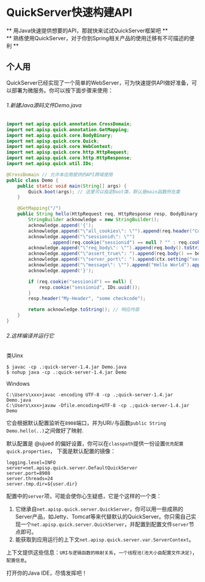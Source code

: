 # QuickServer快速构建API
** 用Java快速提供想要的API，那就快来试试QuickServer框架吧 **  
** 熟练使用QuickServer，对于你到Spring相关产品的使用迁移有不可描述的便利 **

## 个人用
QuickServer已经实现了一个简单的WebServer，可为快速提供API做好准备，可以部署为微服务。你可以按下面步骤来使用：

###### 1.新建Java源码文件Demo.java
```java
import net.apisp.quick.annotation.CrossDomain;
import net.apisp.quick.annotation.GetMapping;
import net.apisp.quick.core.BodyBinary;
import net.apisp.quick.core.Quick;
import net.apisp.quick.core.WebContext;
import net.apisp.quick.core.http.HttpRequest;
import net.apisp.quick.core.http.HttpResponse;
import net.apisp.quick.util.IDs;

@CrossDomain // 允许本应用提供的API跨域使用
public class Demo {
    public static void main(String[] args) {
        Quick.boot(args); // 这里可以指定Boot类，默认是main函数所在类
    }

    @GetMapping("/")
    public String hello(HttpRequest req, HttpResponse resp, BodyBinary body, WebContext ctx) {
        StringBuilder acknowledge = new StringBuilder();
        acknowledge.append('{');
        acknowledge.append("\"all_cookies\": \"").append(req.header("Cookie")).append("\", ");
        acknowledge.append("\"sessionid\": \"")
                .append(req.cookie("sessionid") == null ? "" : req.cookie("sessionid").value()).append("\", ");
        acknowledge.append("\"req_body\": \"").append(req.body().toString()).append("\", ");
        acknowledge.append("\"assert_true\": ").append(req.body() == body).append(", ");
        acknowledge.append("\"server_port\": ").append(ctx.setting("server.port")).append(", ");
        acknowledge.append("\"message\": \"").append("Hello World").append("\"");
        acknowledge.append('}');

        if (req.cookie("sessionid") == null) {
            resp.cookie("sessionid", IDs.uuid());
        }
        resp.header("My-Header", "some checkcode");

        return acknowledge.toString(); // 响应内容
    }
}
```
###### 2.这样编译并运行它
类Uinx
```
$ javac -cp .:quick-server-1.4.jar Demo.java
$ nohup java -cp .:quick-server-1.4.jar Demo
```

Windows
```
C:\Users\xxx>javac -encoding UTF-8 -cp .;quick-server-1.4.jar Demo.java
C:\Users\xxx>javaw -Dfile.encoding=UTF-8 -cp .;quick-server-1.4.jar Demo
```
它会根据默认配置监听在`8908`端口，并为URI`/`与函数`public String Demo.hello(..)`之间做好了映射.

默认配置是 @ujued 的偏好设置，你可以在`classpath`提供一份设置`优先配置 quick.properties`， 下面是默认配置的镜像：
```
logging.level=INFO
server=net.apisp.quick.server.DefaultQuickServer
server.port=8908
server.threads=24
server.tmp.dir=${user.dir}
```
配置中的`server`项，可能会使你心生疑惑，它是个这样的一个类：

1. 它继承自`net.apisp.quick.server.QuickServer`，你可以用一些成熟的Server产品，如Jetty、Tomcat等来代替默认的QuickServer。你只需自己实现一个`net.apisp.quick.server.QuickServer`，并配置到配置文件`server`节点即可。
2. 能获取到应用运行的上下文`net.apisp.quick.server.var.ServerContext`。

上下文提供这些信息：`URI与逻辑函数的映射关系`，`一个线程池(池大小由配置文件决定)`， `配置信息`。

打开你的Java IDE，尽情发挥吧！